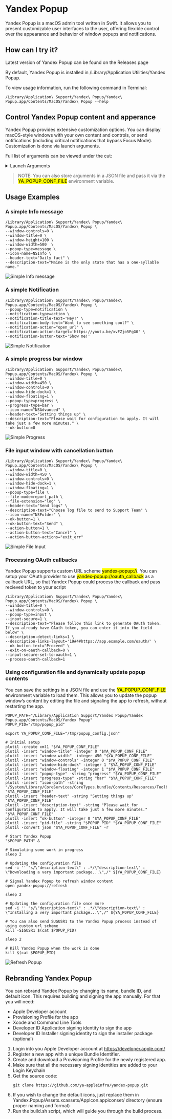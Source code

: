 # Yandex Popup
Yandex Popup is a macOS admin tool written in Swift. It allows you to present customizable user interfaces to the user, offering flexible control over the appearance and behavior of window popups and notifications.

## How can I try it?
Latest version of Yandex Popup can be found on the Releases page

By default, Yandex Popup is installed in /Library/Application Utilities/Yandex Popup.

To view usage information, run the following command in Terminal:
```shell
/Library/Application\ Support/Yandex\ Popup/Yandex\ Popup.app/Contents/MacOS/Yandex\ Popup --help
```

## Control Yandex Popup content and apperance

Yandex Popup provides extensive customization options. You can display macOS-style windows with your own content and controls, or send notifications (including critical notifications that bypass Focus Mode). Customization is done via launch arguments.

Full list of arguments can be viewed under the cut:
<details>
<summary>Launch Arguments</summary>

```
Help:

 --help                                   show this help message and exit

Global parameters:

 --pid-file                               System app pid file, path

Window parameters:

 --window-reset                           Reset window position and size metrics, int [0/1], default is 0
 --window-all-spaces                      Show window on all spaces, int [0/1], default is 0
 --window-title                           Window title visibility, int [0/1], default is 1
 --window-title-text                      Window title text, string, default is 'Yandex.Popup'
 --window-controls                        Window controls bitmask, int [0 - none, 1 - close, 2 - minimize, 4 - fullscreen, 8 - menu], default - 15
 --window-position                        Window semantic position, string [center, left-top, left-bottom, right-top, right-bottom], default - center
 --window-position-x                      Window x position of left-bottom corner, int
 --window-position-y                      Window y position of left-bottom corner, int
 --window-width                           Window width, int
 --window-height                          Window height, int
 --window-floating                        Enables always-on-top floating window, int [0/1], default = 0
 --window-hide-dock                       Disables Window dock and app switcher visibility, int [0/1], default = 0
 --window-focus-element                   Sets Window input element focus, string [none, okbutton, actionbutton, input], default - none

Universal parameters for all windowed popups:

 --popup-type                             Popup type, string [message, input, progress, qrcode, file, dropdown, notification], default is message
 --icon-name                              Generic icon NSImage name, string
 --icon-path                              Generic icon path, string
 --icon-max-width                         Generic icon maximum width, int
 --header-text                            Generic header text, string
 --description-text                       Generic description text, string
 --description-detect-links               Enables generic description links detection, int [0/1], default = 0
 --description-links-layout               Generic description links layout, string, format='start#end#link|...'
 --ok-button                              Generic OK button visibility, int [0/1], default = 1
 --ok-button-text                         Generic OK button text, string
 --action-button                          Generic Action Button visibility, int [0/1], default = 0
 --action-button-actions                  Generic Action button actions set, string, format='launch#app name|open#file path|open_url#url|exit|exit_err'
 --action-button-text                     Generic Action button text, string
 --exit-on-oauth-callback                 Define app behavior after receiving oauth callback (1 - print to stdout and exit immediately, 0 - print and exit only after user interaction), int [0/1], default = 0
 --process-oauth-callback                 Enable OAuth callback processing, int [0/1], default = 0

Input popup parameters:

 --input-text                             Input view initial text, string
 --input-placeholder                      Input view placeholder text, string
 --input-secure                           Input view secure input, int [0/1], default = 0
 --input-secure-set-to-oauth              If set to 1 will put received OAuth token into secure input field, otherwise will add "access_token" to output dictionaary, int [0/1], default = 0

File input popup parameters:

 --file-mode                              FileInput view mode, String [report_path, copy, move], default is report_path
 --file-extension                         FileInput view file extension filter, String
 --file-destination                       FileInput view file destination path, String
 --file-replace                           FileInput view replace destination file, Int [0/1], default = 0
 --file-type                              FileInput view browse mode, String [file, directory], default = file

Progress popup input parameters:

 --progress-type                          Progress view type, String [bar, spinner, completed], default = bar

QR-code popup parameters:

 --qrcode-string                          Qrcode view string, String
 --qrcode-label                           Qrcode label status, int [0/1], default = 1
 --qrcode-label-text                      Qrcode label text, string
 --qrcode-label-text-size                 Qrcode label text size, int [1-inf], default = 20

Dropdown popup parameters:

 --dropdown-items                         Comma-separated drop-down menu items, string, e.g.: --dropdown-items='item1, item2, item3'
 --dropdown-default                       Drop-down menu item chosen by default, string, if not specified will use the first item from the list

Notification parameters:

 --notification-type                      Notification type, string [alert, action]
 --notification-title-text                Notification title, string
 --notification-subtitle-text             Notification subtitle, string
 --notification-body-text                 Notification title, string
 --notification-button                    Show notification button, int [0/1]
 --notification-button-text               Notification button text, string
 --notification-action                    Notification action type, string [launch, open, open_url]
 --notification-action-target             Notification action target, string
 --notification-critical                  Ignore Focus/DnD mode, int [0/1]
 --notification-thread-id                 Group notifications by threadId, string (default: random)
 --notification-fallback-mode             Notification fallback mode if permission not granted, string [disabled, allowed, forced], default = disabled
 --notification-error-on-permission       Notification permission error exit code pass mode [0/1], default = 1
 --notification-fallback-position-origin  Notification fallback position origin point, string [top-left, top-right, bottom-right, bottom-left], default = top-right
 --notification-fallback-padding-x        Notification fallback X-axis padding int, default = 20
 --notification-fallback-padding-y        Notification fallback Y-axis padding int, default = 20
```

</details>


> NOTE: You can also store arguments in a JSON file and pass it via the <mark>YA_POPUP_CONF_FILE</mark> environment variable.

## Usage Examples
### A simple Info message
```shell
/Library/Application\ Support/Yandex\ Popup/Yandex\ Popup.app/Contents/MacOS/Yandex\ Popup \
--window-controls=0 \
--window-title=0 \
--window-height=100 \
--window-width=500  \
--popup-type=message \
--icon-name=NSInfo \
--header-text="Daily fact" \
--description-text="Maine is the only state that has a one-syllable name."
```
![Simple Info message](images/simpleinfo.png)
### A simple Notification
```shell
/Library/Application\ Support/Yandex\ Popup/Yandex\ Popup.app/Contents/MacOS/Yandex\ Popup \
--popup-type=notification \
--notification-type=action \
--notification-title-text='Hey!' \
--notification-body-text="Want to see something cool?" \
--notification-action="open_url" \
--notification-action-target='https://youtu.be/xvFZjo5PgG0' \
--notification-button-text='Show me!'
```
![Simple Notification](images/simple_notification.png)

### A simple progress bar window
```shell
/Library/Application\ Support/Yandex\ Popup/Yandex\ Popup.app/Contents/MacOS/Yandex\ Popup \
--window-title=0 \
--window-width=450 \
--window-controls=0 \
--window-hide-dock=1 \
--window-floating=1 \
--popup-type=progress \
--progress-type=bar \
--icon-name="NSAdvanced" \
--header-text="Setting things up" \
--description-text="Please wait for configuration to apply. It will take just a few more minutes." \
--ok-button=0
```
![Simple Progress](images/simple_progress.png)



### File input window with cancellation button
```shell
/Library/Application\ Support/Yandex\ Popup/Yandex\ Popup.app/Contents/MacOS/Yandex\ Popup \
--window-title=0 \
--window-width=450 \
--window-controls=0 \
--window-hide-dock=1 \
--window-floating=1 \
--popup-type=file \
--file-mode=report_path \
--file-extension="log" \
--header-text="Send logs" \
--description-text="Choose log file to send to Support Team" \
--icon-name="NSFolder" \
--ok-button=1 \
--ok-button-text="Send" \
--action-button=1 \
--action-button-text="Cancel" \
--action-button-actions="exit_err"
```
![Simple File Input](images/simple_file_input.png)



### Processing OAuth callbacks
Yandex Popup supports custom URL scheme <mark>yandex-popup://</mark>. You can setup your OAuth provider to use <mark>yandex-popup://oauth_callback</mark> as a callback URL, so that Yandex Popup could process the callback and pass recieved token to your script

```shell
/Library/Application\ Support/Yandex\ Popup/Yandex\ Popup.app/Contents/MacOS/Yandex\ Popup \
--window-title=0 \
--window-controls=0 \
--popup-type=input \
--input-secure=1 \
--description-text="Please follow this link to generate OAuth token. If you already have OAuth token, you can enter it into the field below" \
--description-detect-links=1 \
--description-links-layout='19#4#https://app.example.com/oauth/' \
--ok-button-text="Proceed" \
--exit-on-oauth-callback=0 \
--input-secure-set-to-oauth=1 \
--process-oauth-callback=1
```


### Using configuration file and dynamically update popup contents
You can save the settings in a JSON file and use the <mark>YA_POPUP_CONF_FILE</mark> environment variable to load them. 
This allows you to update the popup window’s content by editing the file and signaling the app to refresh, without restarting the app.


```shell
POPUP_PATH="/Library/Application Support/Yandex Popup/Yandex Popup.app/Contents/MacOS/Yandex Popup"
POPUP_PID="/tmp/popup_pid"

export YA_POPUP_CONF_FILE="/tmp/popup_config.json"

# Initial setup
plutil -create xml1 "$YA_POPUP_CONF_FILE"
plutil -insert "window-title" -integer 0 "$YA_POPUP_CONF_FILE"
plutil -insert "window-width" -integer 450 "$YA_POPUP_CONF_FILE"
plutil -insert "window-controls" -integer 0 "$YA_POPUP_CONF_FILE"
plutil -insert "window-hide-dock" -integer 1 "$YA_POPUP_CONF_FILE"
plutil -insert "window-floating" -integer 1 "$YA_POPUP_CONF_FILE"
plutil -insert "popup-type" -string "progress" "$YA_POPUP_CONF_FILE"
plutil -insert "progress-type" -string "bar" "$YA_POPUP_CONF_FILE"
plutil -insert "icon-path" -string "/System/Library/CoreServices/CoreTypes.bundle/Contents/Resources/ToolbarCustomizeIcon.icns" "$YA_POPUP_CONF_FILE"
plutil -insert "header-text" -string "Setting things up" "$YA_POPUP_CONF_FILE"
plutil -insert "description-text" -string "Please wait for configuration to apply. It will take just a few more minutes." "$YA_POPUP_CONF_FILE"
plutil -insert "ok-button" -integer 0 "$YA_POPUP_CONF_FILE"
plutil -insert "pid-file" -string "$POPUP_PID" "$YA_POPUP_CONF_FILE"
plutil -convert json "$YA_POPUP_CONF_FILE" -r

# Start Yandex Popup
"$POPUP_PATH" &

# Simulating some work in progress
sleep 2

# Updating the configuration file
sed -i '' "s/\"description-text\" : .*/\"description-text\" : \"Downloading a very important package...\",/" ${YA_POPUP_CONF_FILE}

# Signal Yandex Popup to refresh window content
open yandex-popup://refresh

sleep 2

# Updating the configuration file once more
sed -i '' "s/\"description-text\" : .*/\"description-text\" : \"Installing a very important package...\",/" ${YA_POPUP_CONF_FILE}

# You can also send SUGUSR1 to the Yandex Popup process instead of using custom url scheme
kill -SIGUSR1 $(cat $POPUP_PID)

sleep 2

# Kill Yandex Popup when the work is done
kill $(cat $POPUP_PID)
```
![Refresh Popup](images/popup_update.gif)



## Rebranding Yandex Popup
You can rebrand Yandex Popup by changing its name, bundle ID, and default icon. This requires building and signing the app manually. For that you will need:
- Apple Developer account
- Provisioning Profile for the app
- Xcode and Command Line Tools
- Developer ID Application signing identity to sign the app
- Developer ID Installer signing identity to sign the installer package (optional)

1. Login into you Apple Developer account at https://developer.apple.com/
2. Register a new app with a unique Bundle Identifier.
3. Create and download a Provisioning Profile for the newly registered app.
4. Make sure that all the necessary signing identities are added to your Login Keychain
5. Get the source code:
    ```
    git clone https://github.com/ya-appleinfra/yandex-popup.git
    ```
6. If you wish to change the default icons, just replace them in Yandex.Popup/Assets.xcassets/AppIcon.appiconset/ directory (ensure proper naming and format)
7. Run the build.sh script, which will guide you through the build process.